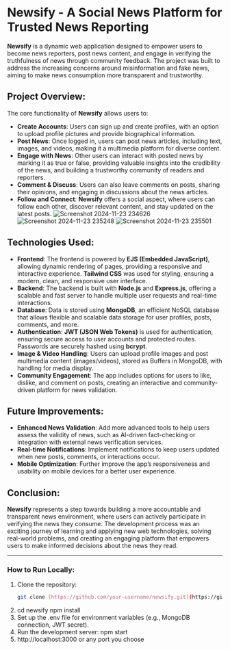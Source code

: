 # Newsify - A Social News Platform for Trusted News Reporting

**Newsify** is a dynamic web application designed to empower users to become news reporters, post news content, and engage in verifying the truthfulness of news through community feedback. The project was built to address the increasing concerns around misinformation and fake news, aiming to make news consumption more transparent and trustworthy.

## Project Overview:

The core functionality of **Newsify** allows users to:

- **Create Accounts**: Users can sign up and create profiles, with an option to upload profile pictures and provide biographical information.
- **Post News**: Once logged in, users can post news articles, including text, images, and videos, making it a multimedia platform for diverse content.
- **Engage with News**: Other users can interact with posted news by marking it as true or false, providing valuable insights into the credibility of the news, and building a trustworthy community of readers and reporters.
- **Comment & Discuss**: Users can also leave comments on posts, sharing their opinions, and engaging in discussions about the news articles.
- **Follow and Connect**: **Newsify** offers a social aspect, where users can follow each other, discover relevant content, and stay updated on the latest posts.
  ![Screenshot 2024-11-23 234626](https://github.com/user-attachments/assets/8c2eaa1a-37e3-40f1-8d7c-56644f377701)
  ![Screenshot 2024-11-23 235248](https://github.com/user-attachments/assets/a4eae838-16fb-46ec-890d-98c4218f3090)
  ![Screenshot 2024-11-23 235501](https://github.com/user-attachments/assets/4f9c639d-5fe9-4a1b-ba38-6167404d4252)

## Technologies Used:

- **Frontend**: The frontend is powered by **EJS (Embedded JavaScript)**, allowing dynamic rendering of pages, providing a responsive and interactive experience. **Tailwind CSS** was used for styling, ensuring a modern, clean, and responsive user interface.
- **Backend**: The backend is built with **Node.js** and **Express.js**, offering a scalable and fast server to handle multiple user requests and real-time interactions.
- **Database**: Data is stored using **MongoDB**, an efficient NoSQL database that allows flexible and scalable data storage for user profiles, posts, comments, and more.
- **Authentication**: **JWT (JSON Web Tokens)** is used for authentication, ensuring secure access to user accounts and protected routes. Passwords are securely hashed using **bcrypt**.
- **Image & Video Handling**: Users can upload profile images and post multimedia content (images/videos), stored as Buffers in MongoDB, with handling for media display.
- **Community Engagement**: The app includes options for users to like, dislike, and comment on posts, creating an interactive and community-driven platform for news validation.

## Future Improvements:

- **Enhanced News Validation**: Add more advanced tools to help users assess the validity of news, such as AI-driven fact-checking or integration with external news verification services.
- **Real-time Notifications**: Implement notifications to keep users updated when new posts, comments, or interactions occur.
- **Mobile Optimization**: Further improve the app’s responsiveness and usability on mobile devices for a better user experience.

## Conclusion:

**Newsify** represents a step towards building a more accountable and transparent news environment, where users can actively participate in verifying the news they consume. The development process was an exciting journey of learning and applying new web technologies, solving real-world problems, and creating an engaging platform that empowers users to make informed decisions about the news they read.

---

### How to Run Locally:

1. Clone the repository:
   ```bash
   git clone [https://github.com/your-username/newsify.git](https://github.com/Rihan004/NewsifyApp)

2. cd newsify
   npm install
3. Set up the .env file for environment variables (e.g., MongoDB connection, JWT secret).
4. Run the development server:
   npm start
5. http://localhost:3000 or any port you choose

